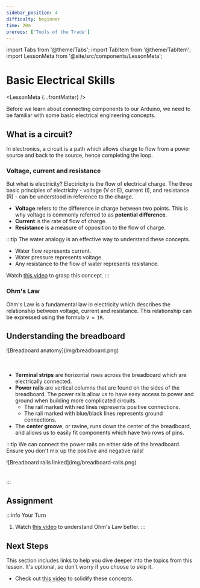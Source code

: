 ```yaml
---
sidebar_position: 4
difficulty: beginner
time: 20m
prereqs: ['Tools of the Trade']
---
```


import Tabs from '@theme/Tabs';
import TabItem from '@theme/TabItem';
import LessonMeta from '@site/src/components/LessonMeta';

# Basic Electrical Skills

<LessonMeta {...frontMatter} />

Before we learn about connecting components to our Arduino, we need to be familiar with some basic electrical engineering concepts. 

## What is a circuit?

In electronics, a circuit is a path which allows  charge to flow from a power source and back to the source, hence completing the loop.

### Voltage, current and resistance 

But what is electricity? Electricity is the flow of electrical charge. The three basic principles of electricity - voltage (V or E), current (I), and resistance (R) - can be understood in reference to the charge. 
- **Voltage** refers to the difference in charge between two points. This is why voltage is commonly referred to as **potential difference**.
- **Current** is the rate of flow of charge.
- **Resistance** is a measure of opposition to the flow of charge. 

:::tip
The water analogy is an effective way to understand these concepts.
- Water flow represents current.
- Water pressure represents voltage.
- Any resistance to the flow of water represents resistance.

Watch [this video](https://www.youtube.com/watch?v=XrSdHjUtPYc) to grasp this concept.
:::

### Ohm's Law

Ohm's Law is a fundamental law in electricity which describes the relationship between voltage, current and resistance. This relationship can be expressed using the formula `V = IR`. 

## Understanding the breadboard

<div class="img-center">![Breadboard anatomy](img/breadboard.png)</div>
<br></br>

- **Terminal strips** are horizontal rows across the breadboard which are electrically connected. 
- **Power rails** are vertical columns that are found on the sides of the breadboard. The power rails allow us to have easy access to power and ground when building more complicated circuits. 
    - The rail marked with red lines represents positive connections.
    - The rail marked with blue/black lines represents ground connections.
- The **center groove**, or ravine, runs down the center of the breadboard, and allows us to easily fit components which have two rows of pins. 

:::tip 
We can connect the power rails on either side of the breadboard. Ensure you don't mix up the positive and negative rails!

<div class="img-center">![Breadboard rails linked](img/breadboard-rails.png)</div>
<br></br>
:::

## Assignment 

:::info Your Turn
1. Watch [this video](https://www.youtube.com/watch?v=8jB6hDUqN0Y&t=204s) to understand Ohm's Law better.
::: 

## Next Steps

This section includes links to help you dive deeper into the topics from this lesson. It's optional, so don't worry if you choose to skip it.

- Check out [this video](https://www.youtube.com/watch?v=08YugQce9OA) to solidify these concepts. 
